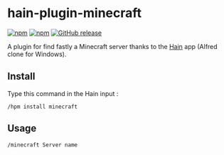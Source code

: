 # hain-plugin-minecraft

[![npm](https://img.shields.io/npm/dt/hain-plugin-host.svg)](https://www.npmjs.com/package/hain-plugin-minecraft
) [![npm](https://img.shields.io/npm/dm/hain-plugin-host.svg)](https://www.npmjs.com/package/hain-plugin-minecraft
) [![GitHub release](https://img.shields.io/github/release/metrakit/hain-plugin-host.svg)](https://www.npmjs.com/package/hain-plugin-minecraft)

A plugin for find fastly a Minecraft server thanks to the [Hain](https://github.com/appetizermonster/hain) app (Alfred clone for Windows).

## Install

Type this command in the Hain input :
```
/hpm install minecraft
```

## Usage

```
/minecraft Server name
```
